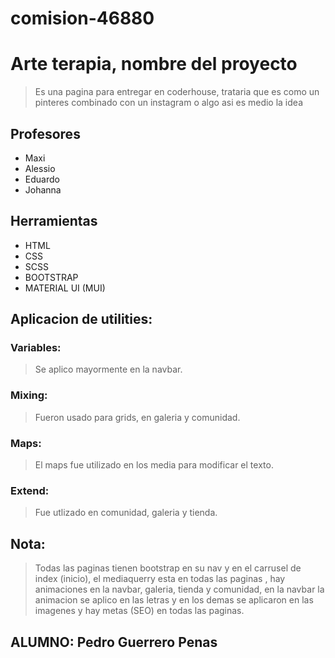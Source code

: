 # comision-46880
# Arte terapia, nombre del proyecto

> Es una pagina para entregar en coderhouse, trataria que es como un pinteres combinado con un instagram o algo asi es medio la idea 

## Profesores
- Maxi
- Alessio
- Eduardo
- Johanna

## Herramientas

- HTML
- CSS
- SCSS
- BOOTSTRAP
- MATERIAL UI (MUI)

## Aplicacion de utilities:

### Variables:

> Se aplico mayormente en la navbar.

### Mixing:

> Fueron usado para grids, en galeria y comunidad.

### Maps:

> El maps fue utilizado en los media para modificar el texto.

### Extend:

> Fue utlizado en comunidad, galeria y tienda.

## Nota:

>Todas las paginas tienen bootstrap en su nav y en el carrusel de index (inicio), el mediaquerry esta en todas las paginas , hay animaciones en la navbar, galeria, tienda y comunidad, en la navbar la animacion se aplico en las letras y en los demas se aplicaron en las imagenes y hay metas (SEO) en todas las paginas.

## ALUMNO: Pedro Guerrero Penas